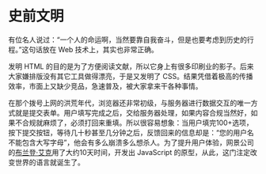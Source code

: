 史前文明
========

有位名人说过：“一个人的命运啊，当然要靠自我奋斗，但是也要考虑到历史的行程。”这句话放在 Web 技术上，其实也非常正确。

发明 HTML 的目的是为了方便阅读文献，所以它身上有很多印刷业的影子。后来大家嫌排版没有其它工具做得漂亮，于是又发明了 CSS。结果凭借着极高的传播效率，市面上又缺少竞品，急速普及，被大家拿来干各种事情。

在那个拨号上网的洪荒年代，浏览器还非常初级，与服务器进行数据交互的唯一方式就是提交表单。用户填写完成之后，交给服务器处理，如果内容合规当然好，如果不合规就麻烦了，必须打回来重填。所以很容易想象：当用户填完100+选项，按下提交按钮，等待几十秒甚至几分钟之后，反馈回来的信息却是：“您的用户名不能包含大写字母”，他会有多么崩溃多么想杀人。为了提升用户体验，网景公司的[布兰登·艾克](https://zh.wikipedia.org/wiki/布蘭登·艾克)用了大约10天时间，开发出 JavaScript 的原型，从此，这门注定改变世界的语言就诞生了。
